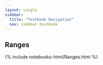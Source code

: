 ```yaml
---
layout: single
sidebar:
  title: "Textbook Navigation"
  nav: sidebar-textbook
---
```


Ranges
------

{% include notebooks-html/Ranges.html %}
